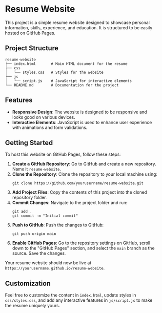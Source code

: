# Resume Website

This project is a simple resume website designed to showcase personal information, skills, experience, and education. It is structured to be easily hosted on GitHub Pages.

## Project Structure

```
resume-website
├── index.html       # Main HTML document for the resume
├── css
│   └── styles.css   # Styles for the website
├── js
│   └── script.js    # JavaScript for interactive elements
└── README.md        # Documentation for the project
```

## Features

- **Responsive Design**: The website is designed to be responsive and looks good on various devices.
- **Interactive Elements**: JavaScript is used to enhance user experience with animations and form validations.

## Getting Started

To host this website on GitHub Pages, follow these steps:

1. **Create a GitHub Repository**: Go to GitHub and create a new repository. Name it `resume-website`.
2. **Clone the Repository**: Clone the repository to your local machine using:
   ```
   git clone https://github.com/yourusername/resume-website.git
   ```
3. **Add Project Files**: Copy the contents of this project into the cloned repository folder.
4. **Commit Changes**: Navigate to the project folder and run:
   ```
   git add .
   git commit -m "Initial commit"
   ```
5. **Push to GitHub**: Push the changes to GitHub:
   ```
   git push origin main
   ```
6. **Enable GitHub Pages**: Go to the repository settings on GitHub, scroll down to the "GitHub Pages" section, and select the `main` branch as the source. Save the changes.

Your resume website should now be live at `https://yourusername.github.io/resume-website`.

## Customization

Feel free to customize the content in `index.html`, update styles in `css/styles.css`, and add any interactive features in `js/script.js` to make the resume uniquely yours.